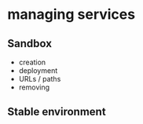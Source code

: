 # managing services
## Sandbox
- creation
- deployment
- URLs / paths
- removing

## Stable environment
